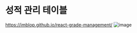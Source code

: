 # 성적 관리 테이블
https://imblop.github.io/react-grade-management/
![image](https://github.com/user-attachments/assets/e846b872-fe9d-4fc2-beb6-b668419e954a)
